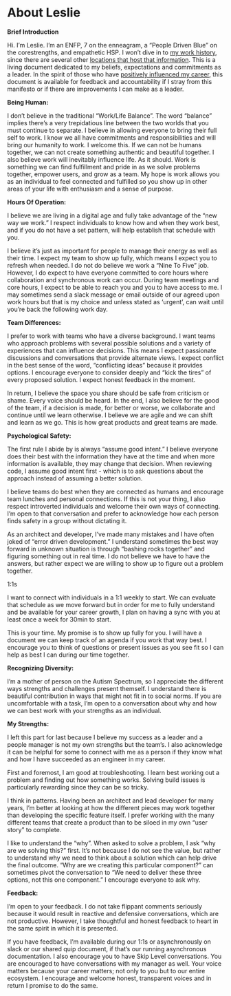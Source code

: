 # About Leslie

**Brief Introduction**

Hi. I’m Leslie. I’m an ENFP, 7 on the enneagram, a “People Driven Blue” on the corestrengths, and empathetic HSP. I won’t dive in to [my work history](http://lesliedoherty.github.io/), since there are several other [locations that host that information](https://www.linkedin.com/in/leslied/). This is a living document dedicated to my beliefs, expectations and commitments as a leader. In the spirit of those who have [positively influenced my career](https://github.com/iamEAP/how-to-eap), this document is available for feedback and accountability if I stray from this manifesto or if there are improvements I can make as a leader. 

**Being Human:**

I don’t believe in the traditional “Work/Life Balance”. The word “balance” implies there’s a very trepidatious line between the two worlds that you must continue to separate. I believe in allowing everyone to bring their full self to work. I know we all have commitments and responsibilities and will bring our humanity to work. I welcome this. If we can not be humans together, we can not create something authentic and beautiful together. I also believe work will inevitably influence life. As it should. Work is something we can find fulfillment and pride in as we solve problems together, empower users, and grow as a team. My hope is work allows you as an individual to feel connected and fulfilled so you show up in other areas of your life with enthusiasm and a sense of purpose. 

**Hours Of Operation:** 

I believe we are living in a digital age and fully take advantage of the “new way we work.” I respect individuals to know how and when they work best, and if you do not have a set pattern, will help  establish that schedule with you.

I believe it’s just as important for people to manage their energy as well as their time. I expect my team to show up fully, which means I expect you to refresh when needed. I do not do believe we work a “Nine To Five” job. However, I do expect to have everyone committed to core hours where collaboration and synchronous work can occur. During team meetings and core hours, I expect to be able to reach you and you to have access to me. I may sometimes send a slack message or email outside of our agreed upon work hours but that is my choice and unless stated as ‘urgent’, can wait until you’re back the following work day. 

**Team Differences:**

I prefer to work with teams who have a diverse background. I want teams who approach problems with several possible solutions and a variety of experiences that can influence decisions. This means I expect passionate discussions and conversations that provide alternate views. I expect conflict in the best sense of the word, “conflicting ideas” because it provides options. I encourage everyone to consider deeply and “kick the tires” of every proposed solution. I expect honest feedback in the moment. 

In return, I believe the space you share should be safe from criticism or shame. Every voice should be heard. In the end, I also believe for the good of the team, if a decision is made, for better or worse, we collaborate and continue until we learn otherwise. I believe we are agile and we can shift and learn as we go. This is how great products and great teams are made. 

**Psychological Safety:**

The first rule I abide by is always “assume good intent.” I believe everyone does their best with the information they have at the time and when more information is available, they may change that decision. When reviewing code, I assume good intent first - which is to ask questions about the approach instead of assuming a better solution. 

I believe teams do best when they are connected as humans and encourage team lunches and personal connections. If this is not your thing, I also respect introverted individuals and welcome their own ways of connecting. I’m open to that conversation and prefer to acknowledge how each person finds safety in a group without dictating it. 

As an architect and developer, I’ve made many mistakes and I have often joked of “error driven development.” I understand sometimes the best way forward in unknown situation is through “bashing rocks together” and figuring something out in real time. I do not believe we have to have the answers, but rather expect we are willing to show up to figure out a problem together. 

1:1s

I want to connect with individuals in a 1:1 weekly to start. We can evaluate that schedule as we move forward but in order for me to fully understand and be available for your career growth, I plan on having a sync with you at least once a week for 30min to start. 

This is your time. My promise is to show up fully for you. I will have a document we can keep track of an agenda if you work that way best. I encourage you to think of questions or present issues as you see fit so I can help as best I can during our time together. 

**Recognizing Diversity:**

I’m a mother of person on the Autism Spectrum, so I appreciate the different ways strengths and challenges present themself. I understand there is beautiful contribution in ways that might not fit in to social norms. If you are uncomfortable with a task, I’m open to a conversation about why and how we can best work with your strengths as an individual. 

**My Strengths:**

I left this part for last because I believe my success as a leader and a people manager is not my own strengths but the team’s. I also acknowledge it can be helpful for some to connect with me as a person if they know what and how I have succeeded as an engineer in my career. 

First and foremost, I am good at troubleshooting. I learn best working out a problem and finding out how something works. Solving build issues is particularly rewarding since they can be so tricky.

I think in patterns. Having been an architect and lead developer for many years, I’m better at looking at how the different pieces may work together than developing the specific feature itself. I prefer working with the many different teams that create a product than to be siloed in my own “user story” to complete. 

I like to understand the “why”. When asked to solve a problem, I ask “why are we solving this?” first. It’s not because I do not see the value, but rather to understand why we need to think about a solution which can help drive the final outcome. “Why are we creating this particular component?” can sometimes pivot the conversation to “We need to deliver these three options, not this one component.” I encourage everyone to ask why. 

**Feedback:**

I’m open to your feedback. I do not take flippant comments seriously because it would result in reactive and defensive conversations, which are not productive. However, I take thoughtful and honest feedback to heart in the same spirit in which it is presented. 

If you have feedback, I’m available during our 1:1s or asynchronously on slack or our shared quip document, if that’s our running asynchronous documentation. I also encourage you to have Skip Level conversations. You are encouraged to have conversations with my manager as well. Your voice matters because your career matters; not only to you but to our entire ecosystem. I encourage and welcome honest, transparent voices and in return I promise to do the same.
